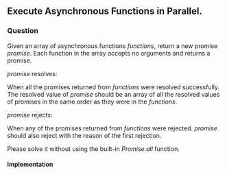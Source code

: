 ## Execute  Asynchronous Functions in Parallel.

### Question

Given an array of asynchronous functions *functions*, return a new promise *promise*. Each function in the array accepts no arguments and returns a promise.

*promise* resolves:

When all the promises returned from *functions* were resolved successfully. The resolved value of *promise* should be an array of all the resolved values of promises in the same order as they were in the *functions*.

*promise* rejects:

When any of the promises returned from *functions* were rejected. *promise* should also reject with the reason of the first rejection.

Please solve it without using the built-in *Promise.all* function.

#### Implementation

